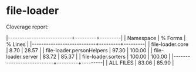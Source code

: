 # file-loader

Cloverage report:

|---------------------------+---------+---------|
|                 Namespace | % Forms | % Lines |
|---------------------------+---------+---------|
|          file-loader.core |    8.70 |   28.57 |
| file-loader.personHelpers |   97.30 |  100.00 |
|        file-loader.server |   83.72 |   85.37 |
|       file-loader.sorters |  100.00 |  100.00 |
|---------------------------+---------+---------|
|                 ALL FILES |   83.06 |   85.90 |